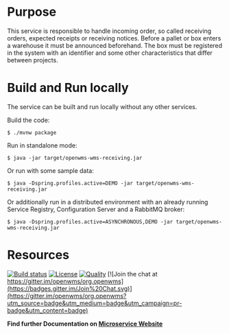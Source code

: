 # Purpose

This service is responsible to handle incoming order, so called receiving orders, expected receipts or receiving notices. Before a pallet or
box enters a warehouse it must be announced beforehand. The box must be registered in the system with an identifier and some other
characteristics that differ between projects.

# Build and Run locally
The service can be built and run locally without any other services.

Build the code: 
```
$ ./mvnw package
```

Run in standalone mode:
```
$ java -jar target/openwms-wms-receiving.jar 
```

Or run with some sample data:
```
$ java -Dspring.profiles.active=DEMO -jar target/openwms-wms-receiving.jar 
```

Or additionally run in a distributed environment with an already running Service Registry, Configuration Server and a RabbitMQ broker:
```
$ java -Dspring.profiles.active=ASYNCHRONOUS,DEMO -jar target/openwms-wms-receiving.jar 
```

# Resources

[![Build status](https://travis-ci.com/openwms/org.openwms.wms.receiving.svg?branch=master)](https://travis-ci.com/openwms/org.openwms.wms.receiving)
[![License](https://img.shields.io/badge/License-Apache%202.0-blue.svg)](LICENSE)
[![Quality](https://sonarcloud.io/api/project_badges/measure?project=org.openwms:org.openwms.wms.receiving&metric=alert_status)](https://sonarcloud.io/dashboard?id=org.openwms:org.openwms.wms.receiving)
[![Join the chat at https://gitter.im/openwms/org.openwms](https://badges.gitter.im/Join%20Chat.svg)](https://gitter.im/openwms/org.openwms?utm_source=badge&utm_medium=badge&utm_campaign=pr-badge&utm_content=badge)

**Find further Documentation on [Microservice Website](https://openwms.github.io/org.openwms.wms.receiving)**

